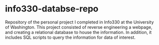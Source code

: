 # info330-databse-repo
Repository of the personal project I completed in Info330 at the University of Washington. This project consisted of reverse engineering a webpage, and creating a relational database to house the information. In addition, it includes SQL scripts to query the information for data of interest.
